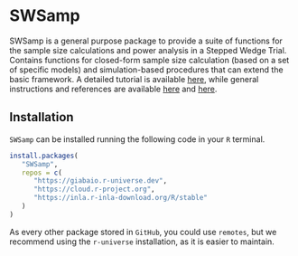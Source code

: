 # SWSamp

SWSamp is a general purpose package to provide a suite of functions for the sample size calculations and power analysis in a Stepped Wedge Trial. Contains functions for closed-form sample size calculation (based on a set of specific models) and simulation-based procedures that can extend the basic framework. A detailed tutorial is available [here](https://gianluca.statistica.it/software/swsamp/tutorial.html), while general instructions and references are available [here](https://gianluca.statistica.it/software/swsamp/) and [here](https://gianluca.statistica.it/research/steppedwedge/).

## Installation
`SWSamp` can be installed running the following code in your `R` terminal.
```R
install.packages(
   "SWSamp", 
   repos = c(
      "https://giabaio.r-universe.dev", 
      "https://cloud.r-project.org",
      "https://inla.r-inla-download.org/R/stable"
   )
)
```
As every other package stored in `GitHub`, you could use `remotes`, but we recommend using the `r-universe` installation, as it is easier to maintain.
